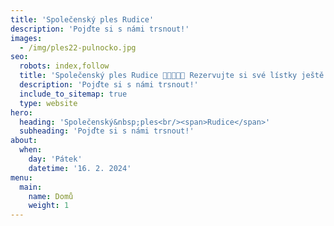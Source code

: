 ```yaml
---
title: 'Společenský ples Rudice'
description: 'Pojďte si s námi trsnout!'
images:
  - /img/ples22-pulnocko.jpg
seo:
  robots: index,follow
  title: 'Společenský ples Rudice 🕺🏻🎵💃🏻 Rezervujte si své lístky ještě dnes 🎟️'
  description: 'Pojďte si s námi trsnout!'
  include_to_sitemap: true
  type: website
hero:
  heading: 'Společenský&nbsp;ples<br/><span>Rudice</span>'
  subheading: 'Pojďte si s námi trsnout!'
about:
  when:
    day: 'Pátek'
    datetime: '16. 2. 2024'
menu:
  main:
    name: Domů
    weight: 1
---
```

